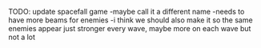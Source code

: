 TODO:
update spacefall game
-maybe call it a different name
-needs to have more beams for enemies
-i think we should also make it so the same enemies appear just stronger every wave, maybe more on each wave but not a lot



